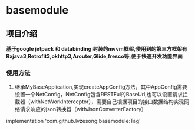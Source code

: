 # basemodule

## 项目介绍
**基于google jetpack 和 databinding 封装的mvvm框架,使用到的第三方框架有Rxjava3,Retrofit3,okhttp3,Arouter,Glide,fresco等,便于快速开发功能界面**


### 使用方法
1. 继承MyBaseApplication,实现createAppConfig方法，其中AppConfig需要设置一个NetConfig，NetConfig包含RESTFul的BaseUrl,也可以设置请求拦截器（withNetWorkInterceptor），需要自己根据项目的接口数据结构实现网络请求响应的json转换器（withJsonConverterFactory）


implementation 'com.github.lvzesong:basemodule:Tag'
